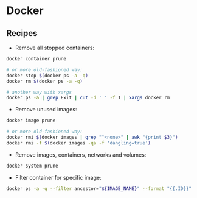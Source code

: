 # Docker

## Recipes

- Remove all stopped containers:

```bash
docker container prune

# or more old-fashioned way:
docker stop $(docker ps -a -q)
docker rm $(docker ps -a -q)

# another way with xargs
docker ps -a | grep Exit | cut -d ' ' -f 1 | xargs docker rm
```

- Remove unused images:

```bash
docker image prune

# or more old-fashioned way:
docker rmi $(docker images | grep "^<none>" | awk "{print $3}")
docker rmi -f $(docker images -qa -f 'dangling=true')
```

- Remove images, containers, networks and volumes:

```bash
docker system prune
```

- Filter container for specific image:

```bash
docker ps -a -q --filter ancestor="${IMAGE_NAME}" --format "{{.ID}}"
```
